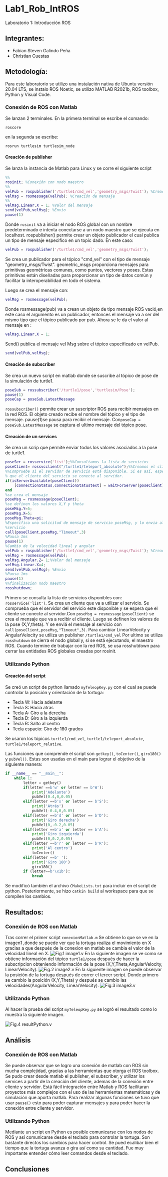 # Lab1_Rob_IntROS
Laboratorio 1: Introducción ROS
## Integrantes:
- Fabian Steven Galindo Peña
- Christian Cuestas
## Metodología:
Para este laboratorio se utilizo una instalación nativa de Ubuntu versión 20.04 LTS, se instalo ROS Noetic, se utilizo MATLAB
R2021b, ROS toolbox, Python y Visual Code. 
### Conexión de ROS con Matlab
Se lanzan 2 terminales. En la primera terminal se escribe el comando:
```
roscore
```
en la segunda se escribe:
```
rosrun turtlesim turtlesim_node
```
#### Creación de publisher
Se lanza la instancia de Matlab para Linux y se corre el siguiente script
```matlab
%%
rosinit; %Conexión con nodo maestro
%%
velPub = rospublisher('/turtle1/cmd_vel','geometry_msgs/Twist'); %Creación publicador
velMsg = rosmessage(velPub); %Creación de mensaje
%%
velMsg.Linear.X = 1; %Valor del mensaje
send(velPub,velMsg); %Envio
pause(1)  
```
Donde `rosinit` va a iniciar el nodo ROS global con un nombre predeterminado e intenta conectarse a un nodo maestro que se ejecuta en localhost. 
rospublisher() permite crear un objeto publicador el cual publica un tipo de mensaje especifico en un topic dado. En este caso:
```matlab
velPub = rospublisher('/turtle1/cmd_vel','geometry_msgs/Twist');
```
Se crea un publicador para el tópico "cmd_vel" con el tipo de mensaje "geometry_msgs/Twist". geometric_msgs proporciona mensajes para primitivas geométricas comunes, como puntos, vectores y poses. Estas primitivas están diseñadas para proporcionar un tipo de datos común y facilitar la interoperabilidad en todo el sistema. 

Luego se crea el mensaje con:
```matlab
velMsg = rosmessage(velPub);
```
Donde rosmessage(pub) va a crean un objeto de tipo mensaje ROS vació,en este caso el argumento es un publicador, entonces el mensaje va a ser del mismo tipo que el tópico publicado por pub. 
Ahora se le da el valor al mensaje en :
```matlab
velMsg.Linear.X = 1;
```
Send() publica el mensaje vel Msg sobre el tópico especificado en velPub.
```matlab
send(velPub,velMsg);
```

#### Creación de subscriber
Se crea un nuevo script en matlab donde se suscribe al tópico de pose de la simulación de turtle1.
```matlab
poseSub = rossubscriber('/turtle1/pose','turtlesim/Pose'); 
pause(1) 
poseCap = poseSub.LatestMessage
```
`rossubscriber()` permite crear un suscriptor ROS para recibir mensajes en la red ROS. El objeto creado recibe el nombre del tópico y el tipo de mensaje.
pause(1)se pausa para recibir el mensaje. Con`poseCap = poseSub.LatestMessage` se captura el ultimo mensaje del tópico pose.
#### Creación de un services
Se crea un scrip que permite enviar todos los valores asociados a la pose de turtle1.
```matlab
poseSer = rosservice('list');%%Consultamos la lista de servicios
poseClient= rossvcclient("/turtle1/teleport_absolute");%%Creamos el cliente
%%Compruebe si el servidor de servicio está disponible. Si es así, espere a
% que el cliente del servicio se conecte al servidor.
if(isServerAvailable(poseClient))
    [connectionStatus,connectionStatustext] = waitForServer(poseClient)
end
%se crea el mensaje
poseMsg = rosmessage(poseClient);
%se definen los valores X,Y y theta 
poseMsg.Y=5;
poseMsg.X=5;
poseMsg.Theta=pi;
%Especifica una solicitud de mensaje de servicio poseMsg, y lo envia al
%servicio 
call(poseClient,poseMsg,"Timeout",3)
%Pausa 1ms
pause(1)
%Cambio de la velocidad lineal y angular
velPub = rospublisher('/turtle1/cmd_vel','geometry_msgs/Twist'); %Creacion publicador
velMsg = rosmessage(velPub);
velMsg.Angular.Z= 1;%Valor del mensaje
velMsg.Linear.X=4;
send(velPub,velMsg); %Envio
%Pausa 1ms
pause(1) 
%%finalizacion nodo maestro
rosshutdown;
```
Primero se consulta la lista de servicios disponibles con: `rosservice('list')`. Se crea un cliente que va a utilizar el servicio. Se comprueba que el servidor del servicio este disponible y se espera que el cliente se conecte al servidor.Con `poseMsg = rosmessage(poseClient)` se crea el mensaje que va a recibir el cliente. Luego se definen los valores de la pose (X,Y,theta). Y se enviá el mensaje al servicio con `call(poseClient,poseMsg,"Timeout",3)`.
Para cambiar LinearVelocity y AngularVelocity se utiliza un publisher `/turtle1/cmd_vel`
Por ultimo se utiliza `rosshutdown` se cierra el nodo global y, si se está ejecutando, el maestro ROS. Cuando termine de trabajar con la red ROS, se usa rosshutdown para cerrar las entidades ROS globales creadas por rosinit.
### Utilizando Python

#### Creación del script

Se creó un script de python llamado `myTeleopKey.py` con el cual se puede controlar la posición y orientación de la tortuga:

- Tecla W: Hacia adelante
- Tecla S: Hacia atras
- Tecla A: Giro a la derecha
- Tecla D: Giro a la izquierda
- Tecla R: Salto al centro
- Tecla espacio: Giro de 180 grados

Se usaron los tópicos `turtle1/cmd_vel`, `turtle1/teleport_absolute`, `turtle1/teleport_relative`.

Las funciones que comprende el script son `getkey()`, `toCenter()`, `giro180()` y `pubVel()`. Estas son usadas en el main para lograr el objetivo de la siguiente manera:

```python
if __name__ == "__main__":
    while 1:
        letter = getkey()
        if(letter ==b'w' or letter == b'W'):
            print('Adelante')
            pubVel(0.4,0,0.05)
        elif(letter ==b's' or letter == b'S'):
            print('Atrás')
            pubVel(-0.4,0,0.05)
        elif(letter ==b'd' or letter == b'D'):
            print('Giro derecha')
            pubVel(0,-0.2,0.05)
        elif(letter ==b'a' or letter == b'A'):
            print('Giro izquierda')
            pubVel(0,0.2,0.05)
        elif(letter ==b'r' or letter == b'R'):
            print('Al centro')
            toCenter()
        elif(letter ==b' '):
            print('Giro 180')
            giro180()
        if (letter==b'\x1b'):
            break
```

Se modificó también el archivo `CMakeLists.txt` para incluir en el script de python. Posteriormente, se hizo `catkin build` al workspace para que se compilen los cambios.

## Resultados:
### Conexión de ROS con Matlab
Tras correr el primer script `conexionMatlab.m` Se obtiene lo que se ve en la imagen1 ,donde se puede ver que la tortuga realiza el movimiento en X gracias a que después de la conexion en matlab se cambia el valor de la velocidad lineal en X.
![Fig.1 image1.v](https://github.com/fsgalindope/Lab1_Rob_IntROS/blob/main/recursos/image1.png)
En la siguiente imagen se ve como se obtiene información del tópico `turtle1/pose` después de hacer la subscripcion obteniendo información de la pose (X,Y,Theta,AngularVelocity, LinearVelocity). 
![Fig.2 image2.v](https://github.com/fsgalindope/Lab1_Rob_IntROS/blob/main/recursos/image2.png)
En la siguiente imagen se puede observar la posición de la tortuga después de correr el tercer script. Donde primero se cambio la posición (X,Y,Theta) y después se cambio las velocidades(AngularVelocity, LinearVelocity). 
![Fig.3 image3.v](https://github.com/fsgalindope/Lab1_Rob_IntROS/blob/main/recursos/image3.png)
### Utilizando Python

Al hacer la prueba del script `myTeleopKey.py` se logró el resultado como lo muestra la siguiente imagen.

![Fig.4 resultPython.v](https://github.com/fsgalindope/Lab1_Rob_IntROS/blob/main/recursos/resultPython.png)

## Análisis
### Conexión de ROS con Matlab
Se puede observar que se logro una conexión de matlab con ROS sin mucha complejidad, gracias a las herramientas que otorga el ROS toolbox. Se pudo crear desde matlab el publisher, el subscriber, y utilizar los services a partir de la creación del cliente, ademas de la conexión entre cliente y servidor.
Está fácil integración entre Matlab y ROS facilitaran proyectos más complejos con el uso de las herramientas matemáticas y de simulación que aporta matlab.
Para realizar algunas funciones se tuvo que usar `pause()` esto para poder capturar mensajes y para poder hacer la conexión entre cliente y servidor.

### Utilizando Python

Mediante un script en Python es posible comunicarse con los nodos de ROS y así comunicarse desde el teclado para controlar la tortuga. Son bastante directos los cambios para hacer control. Se pued ecalibar bien el tiempo que la tortuga avanza o gira así como su cantidad. Fue muy importante entender cómo leer comandos desde el teclado.

## Conclusiones


